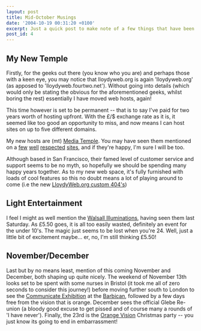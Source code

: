 ```yaml
---
layout: post
title: Mid-October Musings
date: '2004-10-19 00:31:20 +0100'
excerpt: Just a quick post to make note of a few things that have been happening over the last week or three.
post_id: 4
---
```

## My New Temple
Firstly, for the geeks out there (you know who you are) and perhaps those with a keen eye, you may notice that lloydyweb.org is again 'lloydyweb.org' (as apposed to 'lloydyweb.fourtwo.net'). Without going into details (which would only be stating the obvious for the aforementioned geeks, whilst boring the rest) essentially I have moved web hosts, again!

This time however is set to be permanent -- that is to say I've paid for two years worth of hosting upfront. With the £/$ exchange rate as it is, it seemed like too good an opportunity to miss, and now means I can host sites on up to five different domains.

My new hosts are (mt) [Media Temple][1]. You may have seen them mentioned on a [few][2] [well][3] [respected][4] [sites][5], and if they're happy, I'm sure I will be too.

Although based in San Francisco, their famed level of customer service and support seems to be no myth, so hopefully we should be spending many happy years together. As to my new web space, it's fully furnished with loads of cool features so this no doubt means a lot of playing around to come (i.e the new [LloydyWeb.org custom 404's][6])

## Light Entertainment
I feel I might as well mention the [Walsall Illuminations][7], having seen them last Saturday. As £5.50 goes, it is all too easily wasted, definitely an event for the under 10's. The magic just seems to be lost when you're 24. Well, just a little bit of excitement maybe... er, no, I'm still thinking £5.50!

## November/December
Last but by no means least, mention of this coming November and December, both shaping up quite nicely. The weekend of November 13th looks set to be spent with some nurses in Bristol (it took me all of zero seconds to consider this journey!) before moving further south to London to see the [Communicate Exhibition][8] at the [Barbican][9], followed by a few days free from the vision that is orange. December sees the official Glebe Re-union (a bloody good excuse to get pissed and of course many a rounds of 'I have never'). Finally, the 23rd is the [Orange Vision][10] Christmas party -- you just know its going to end in embarrassment!

[1]: http://www.mediatemple.net/
[2]: http://www.stopdesign.com/about/hosting/
[3]: http://www.designiskinky.net/
[4]: http://www.k10k.net
[5]: http://www.preloaded.com/
[6]: /404/
[7]: http://www.walsall-lights.com/
[8]: http://www.barbican.org.uk/gallery/Communicate.htm
[9]: http://www.barbican.org.uk/
[10]: http://www.orangevision.co.uk/